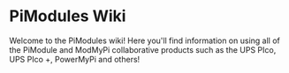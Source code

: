 # PiModules Wiki

Welcome to the PiModules wiki! Here you'll find information on using all of the PiModule and ModMyPi collaborative products such as the UPS PIco, UPS PIco +, PowerMyPi and others!

